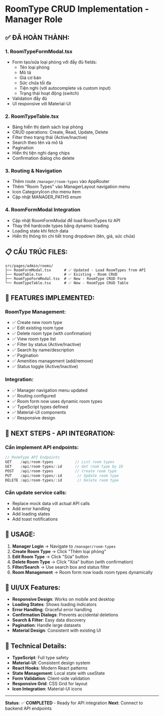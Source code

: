 # RoomType CRUD Implementation - Manager Role

## ✅ **ĐÃ HOÀN THÀNH:**

### 1. **RoomTypeFormModal.tsx**
- Form tạo/sửa loại phòng với đầy đủ fields:
  - Tên loại phòng
  - Mô tả
  - Giá cơ bản
  - Sức chứa tối đa
  - Tiện nghi (với autocomplete và custom input)
  - Trạng thái hoạt động (switch)
- Validation đầy đủ
- UI responsive với Material-UI

### 2. **RoomTypeTable.tsx**
- Bảng hiển thị danh sách loại phòng
- CRUD operations: Create, Read, Update, Delete
- Filter theo trạng thái (Active/Inactive)
- Search theo tên và mô tả
- Pagination
- Hiển thị tiện nghi dạng chips
- Confirmation dialog cho delete

### 3. **Routing & Navigation**
- Thêm route `/manager/room-types` vào AppRouter
- Thêm "Room Types" vào ManagerLayout navigation menu
- Icon CategoryIcon cho menu item
- Cập nhật MANAGER_PATHS enum

### 4. **RoomFormModal Integration**
- Cập nhật RoomFormModal để load RoomTypes từ API
- Thay thế hardcode types bằng dynamic loading
- Loading state khi fetch data
- Hiển thị thông tin chi tiết trong dropdown (tên, giá, sức chứa)

## 📋 **CẤU TRÚC FILES:**

```
src/pages/admin/rooms/
├── RoomFormModal.tsx      # ✅ Updated - Load RoomTypes from API
├── RoomTable.tsx          # ✅ Existing - Room CRUD
├── RoomTypeFormModal.tsx  # ✅ New - RoomType CRUD Form
└── RoomTypeTable.tsx      # ✅ New - RoomType CRUD Table
```

## 🎯 **FEATURES IMPLEMENTED:**

### RoomType Management:
- ✅ Create new room type
- ✅ Edit existing room type  
- ✅ Delete room type (with confirmation)
- ✅ View room type list
- ✅ Filter by status (Active/Inactive)
- ✅ Search by name/description
- ✅ Pagination
- ✅ Amenities management (add/remove)
- ✅ Status toggle (Active/Inactive)

### Integration:
- ✅ Manager navigation menu updated
- ✅ Routing configured
- ✅ Room form now uses dynamic room types
- ✅ TypeScript types defined
- ✅ Material-UI components
- ✅ Responsive design

## 🔄 **NEXT STEPS - API INTEGRATION:**

### Cần implement API endpoints:
```typescript
// RoomType API Endpoints
GET    /api/room-types          // List room types
GET    /api/room-types/:id      // Get room type by ID
POST   /api/room-types          // Create room type
PUT    /api/room-types/:id       // Update room type
DELETE /api/room-types/:id       // Delete room type
```

### Cần update service calls:
- Replace mock data với actual API calls
- Add error handling
- Add loading states
- Add toast notifications

## 📝 **USAGE:**

1. **Manager Login** → Navigate to `/manager/room-types`
2. **Create Room Type** → Click "Thêm loại phòng"
3. **Edit Room Type** → Click "Sửa" button
4. **Delete Room Type** → Click "Xóa" button (with confirmation)
5. **Filter/Search** → Use search box and status filter
6. **Room Management** → Room form now loads room types dynamically

## 🎨 **UI/UX Features:**

- **Responsive Design**: Works on mobile and desktop
- **Loading States**: Shows loading indicators
- **Error Handling**: Graceful error handling
- **Confirmation Dialogs**: Prevents accidental deletions
- **Search & Filter**: Easy data discovery
- **Pagination**: Handle large datasets
- **Material Design**: Consistent with existing UI

## 🔧 **Technical Details:**

- **TypeScript**: Full type safety
- **Material-UI**: Consistent design system
- **React Hooks**: Modern React patterns
- **State Management**: Local state with useState
- **Form Validation**: Client-side validation
- **Responsive Grid**: CSS Grid for layout
- **Icon Integration**: Material-UI icons

---

**Status**: ✅ **COMPLETED** - Ready for API integration
**Next**: Connect to backend API endpoints
